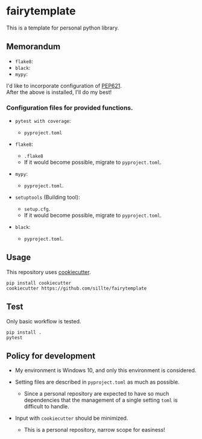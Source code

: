# fairytemplate

This is a template for personal python library.   

## Memorandum 


* `flake8`:
* `black`:
* `mypy`:

I'd like to incorporate configuration of [PEP621](https://www.python.org/dev/peps/pep-0621/).      
After the above is installed, I'll do my best!  

### Configuration files for provided functions.

* `pytest with coverage`:
    - `pyproject.toml`

* `flake8`:
    - `.flake8`
    - If it would become possible, migrate to `pyproject.toml`.

* `mypy`:
    - `pyproject.toml`. 

* `setuptools` (Building tool):
    - `setup.cfg`.
    - If it would become possible, migrate to `pyproject.toml`.

* `black`:
    - `pyproject.toml`.

## Usage

This repository uses [cookiecutter](https://github.com/cookiecutter/cookiecutter).  

```
pip install cookiecutter
cookiecutter https://github.com/sillte/fairytemplate
```

## Test

Only basic workflow is tested.     

```
pip install . 
pytest
```


## Policy for development
* My environment is Windows 10, and only this environment is considered. 

* Setting files are described in `pyproject.toml` as much as possible.  
    - Since a personal repository are expected to have so much dependencies that the management of a single setting `toml` is difficult to handle. 

* Input with `cookiecutter` should be minimized. 
    - This is a personal repository, narrow scope for easiness!


